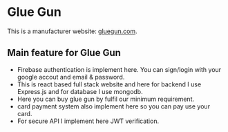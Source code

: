 # Glue Gun

This is a manufacturer website: [gluegun.com](https://glue-gun-83b00.web.app/).

## Main feature for Glue Gun

- Firebase authentication is implement here. You can sign/login with your google accout and email & password.
- This is react based full stack website and here for backend I use Express.js and for database I use mongodb.
- Here you can buy glue gun by fulfil our minimum requirement.
- card payment system also implement here so you can pay use your card.
- For secure API I implement here JWT verification.
